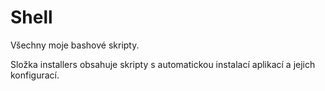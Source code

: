 # Shell
Všechny moje bashové skripty.

Složka installers obsahuje skripty s automatickou instalací aplikací a jejich konfigurací.
